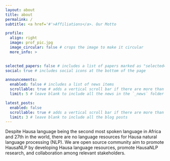 ```yaml
---
layout: about
title: about
permalink: /
subtitle: <a href='#'>Affiliations</a>. Our Motto

profile:
  align: right
  image: prof_pic.jpg
  image_circular: false # crops the image to make it circular
  more_info: >
    

selected_papers: false # includes a list of papers marked as "selected={true}"
social: true # includes social icons at the bottom of the page

announcements:
  enabled: false # includes a list of news items
  scrollable: true # adds a vertical scroll bar if there are more than 3 news items
  limit: 5 # leave blank to include all the news in the `_news` folder

latest_posts:
  enabled: false
  scrollable: true # adds a vertical scroll bar if there are more than 3 new posts items
  limit: 3 # leave blank to include all the blog posts
---
```



Despite Hausa language being the second most spoken language in Africa and 27th in the world, there are no language resources for Hausa natural language processing (NLP). We are open source community aim to promote HausaNLP by developing Hausa language resources, promote HausaNLP research, and collaboration among relevant stakeholders.
